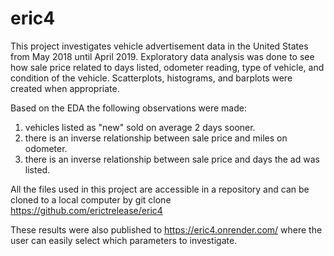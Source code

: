 # eric4
This project investigates vehicle advertisement data in the United States from May 2018 until April 2019.  Exploratory data analysis was done to see how sale price related to days listed, odometer reading, type of vehicle, and condition of the vehicle.  Scatterplots, histograms, and barplots were created when appropriate.  

Based on the EDA the following observations were made:
1. vehicles listed as "new" sold on average 2 days sooner.
2. there is an inverse relationship between sale price and miles on odometer.
3. there is an inverse relationship between sale price and days the ad was listed.

All the files used in this project are accessible in a repository and can be cloned to a local computer by git clone https://github.com/erictrelease/eric4

These results were also published to https://eric4.onrender.com/ where the user can easily select which parameters to investigate.






